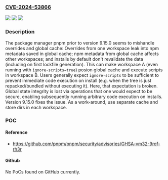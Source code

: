 ### [CVE-2024-53866](https://cve.mitre.org/cgi-bin/cvename.cgi?name=CVE-2024-53866)
![](https://img.shields.io/static/v1?label=Product&message=pnpm&color=blue)
![](https://img.shields.io/static/v1?label=Version&message=%3C%209.15.0%20&color=brightgreen)
![](https://img.shields.io/static/v1?label=Vulnerability&message=CWE-426%3A%20Untrusted%20Search%20Path&color=brightgreen)

### Description

The package manager pnpm prior to version 9.15.0 seems to mishandle overrides and global cache: Overrides from one workspace leak into npm metadata saved in global cache; npm metadata from global cache affects other workspaces; and installs by default don't revalidate the data (including on first lockfile generation). This can make workspace A (even running with `ignore-scripts=true`) posion global cache and execute scripts in workspace B. Users generally expect `ignore-scripts` to be sufficient to prevent immediate code execution on install (e.g. when the tree is just repacked/bundled without executing it). Here, that expectation is broken. Global state integrity is lost via operations that one would expect to be secure, enabling subsequently running arbitrary code execution on installs. Version 9.15.0 fixes the issue. As a work-around, use separate cache and store dirs in each workspace.

### POC

#### Reference
- https://github.com/pnpm/pnpm/security/advisories/GHSA-vm32-9rqf-rh3r

#### Github
No PoCs found on GitHub currently.

